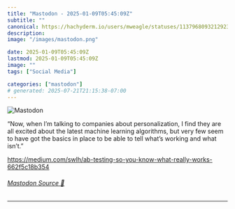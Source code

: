 ```yaml
---
title: "Mastodon - 2025-01-09T05:45:09Z"
subtitle: ""
canonical: https://hachyderm.io/users/mweagle/statuses/113796809321292347
description:
image: "/images/mastodon.png"

date: 2025-01-09T05:45:09Z
lastmod: 2025-01-09T05:45:09Z
image: ""
tags: ["Social Media"]

categories: ["mastodon"]
# generated: 2025-07-21T21:15:38-07:00
---
```

![Mastodon](/images/mastodon.png)

<p>“Now, when I’m talking to companies about personalization, I find they are all excited about the latest machine learning algorithms, but very few seem to have got the basics in place to be able to tell what’s working and what isn’t.”</p><p><a href="https://medium.com/swlh/ab-testing-so-you-know-what-really-works-662f5c18b354" target="_blank" rel="nofollow noopener noreferrer" translate="no"><span class="invisible">https://</span><span class="ellipsis">medium.com/swlh/ab-testing-so-</span><span class="invisible">you-know-what-really-works-662f5c18b354</span></a></p>


###### [Mastodon Source 🐘](https://hachyderm.io/@mweagle/113796809321292347)

___
